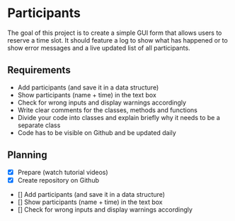 # Participants
The goal of this project is to create a simple GUI form that allows users to reserve a time slot. It should feature a log to show what has happened or to show error messages and a live updated list of all participants.

## Requirements
* Add participants (and save it in a data structure)
* Show participants (name + time) in the text box
* Check for wrong inputs and display warnings accordingly
* Write clear comments for the classes, methods and functions
* Divide your code into classes and explain briefly why it needs to be a separate class
* Code has to be visible on Github and be updated daily

## Planning
- [x] Prepare (watch tutorial videos)
- [x] Create repository on Github
- [] Add participants (and save it in a data structure)
- [] Show participants (name + time) in the text box
- [] Check for wrong inputs and display warnings accordingly